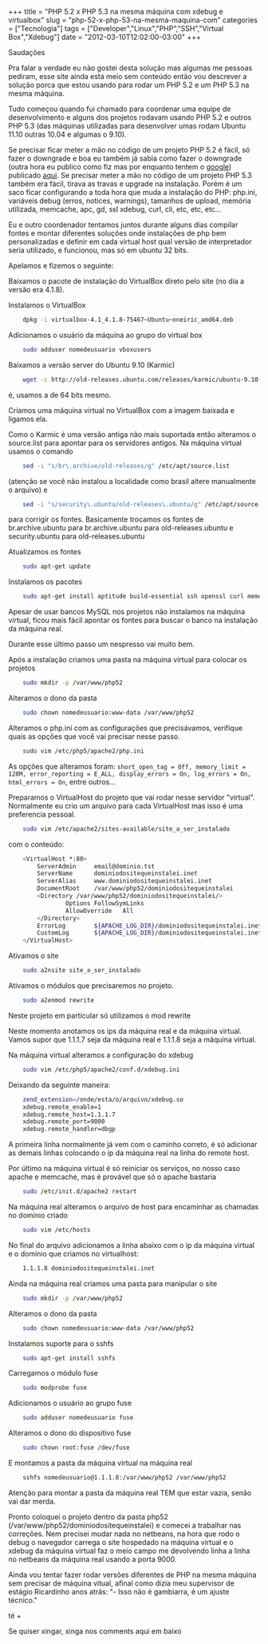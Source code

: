 +++
title = "PHP 5.2 x PHP 5.3 na mesma máquina com xdebug e virtualbox"
slug = "php-52-x-php-53-na-mesma-maquina-com"
categories = ["Tecnologia"]
tags = ["Developer","Linux","PHP","SSH","Virtual Box","Xdebug"]
date = "2012-03-10T12:02:00-03:00"
+++

Saudações

Pra falar a verdade eu não gostei desta solução mas algumas me pessoas pediram,
esse site ainda está meio sem conteúdo então vou descrever a solução porca que
estou usando para rodar um PHP 5.2 e um PHP 5.3 na mesma máquina.

<!--continua-->

Tudo começou quando fui chamado para coordenar uma equipe de desenvolvimento e
alguns dos projetos rodavam usando PHP 5.2 e outros PHP 5.3 (das máquinas
utilizadas para desenvolver umas rodam Ubuntu 11.10 outras 10.04 e algumas o
9.10).

Se precisar ficar meter a mão no código de um projeto PHP 5.2 é fácil, só fazer
o downgrade e boa eu também já sabia como fazer o downgrade (outra hora eu
publico como fiz mas por enquanto tentem o [google](https://www.google.com.br/search?hl=pt-BR&q=downgrade+php5.2+ubuntu+karmic+source.list))
publicado [aqui](/2012/03/downgrade-simples-de-php-53-para-php-52). Se precisar
meter a mão no código de um projeto PHP 5.3 também era fácil, tirava as travas e
 upgrade na instalação. Porém é um saco ficar configurando a toda hora que muda
 a instalação do PHP: php.ini, variáveis debug (erros, notices, warnings),
 tamanhos de upload, memória utilizada, memcache, apc, gd, ssl xdebug, curl,
 cli, etc, etc, etc...

Eu e outro coordenador tentamos juntos durante alguns dias compilar fontes e
montar diferentes soluções onde instalações de php bem personalizadas e definir
em cada virtual host qual versão de interpretador seria utilizado, e funcionou,
mas só em ubuntu 32 bits.

Apelamos e fizemos o seguinte:

Baixamos o pacote  de instalação do VirtualBox direto pelo site
(no dia a versão era 4.1.8).

Instalamos o VirtualBox

~~~ bash
    dpkg -i virtualbox-4.1_4.1.8-75467~Ubuntu~oneiric_amd64.deb
~~~

Adicionamos o usuário da máquina ao grupo do virtual box

~~~ bash
    sudo adduser nomedeusuario vboxusers
~~~

Baixamos a versão server do Ubuntu 9.10 (Karmic)

~~~ bash
    wget -c http://old-releases.ubuntu.com/releases/karmic/ubuntu-9.10-server-amd64.iso
~~~

é, usamos a de 64 bits mesmo.

Criamos uma máquina virtual no VirtualBox com a imagem baixada e ligamos ela.

Como o Karmic é uma versão antiga não mais suportada então alteramos o
source.list para apontar para os servidores antigos. Na máquina virtual usamos
o comando

~~~ bash
    sed -i "s/br\.archive/old-releases/g" /etc/apt/source.list
~~~

(atenção se você não instalou a localidade como brasil altere manualmente o arquivo)
e

~~~ bash
    sed -i "s/security\.ubuntu/old-releases\.ubuntu/g" /etc/apt/source.list
~~~

para corrigir os fontes.
Basicamente trocamos os fontes de br.archive.ubuntu para br.archive.ubuntu
para old-releases.ubuntu e  security.ubuntu para old-releases.ubuntu

Atualizamos os fontes

~~~ bash
    sudo apt-get update
~~~

Instalamos os pacotes

~~~ bash
    sudo apt-get install aptitude build-essential ssh openssl curl memcached apache2 php5 php5-cli php5-mysql php5-memcache php5-memcached php-apc php5-xdebug php5-gd php5-curl php5-dev
~~~

Apesar de usar bancos MySQL nos projetos não instalamos na máquina virtual,
ficou mais fácil apontar os fontes para buscar o banco na instalação da
máquina real.

Durante esse último passo um nespresso vai muito bem.

Após a instalação criamos uma pasta na máquina virtual para colocar os projetos

~~~ bash
    sudo mkdir -p /var/www/php52
~~~

Alteramos o dono da pasta

~~~ bash
    sudo chown nomedeusuario:www-data /var/www/php52
~~~

Alteramos o php.ini com as configurações que precisávamos, verifique quais as
opções que você vai precisar nesse passo.

~~~ bash
    sudo vim /etc/php5/apache2/php.ini
~~~

As opções que alteramos foram: `short_open_tag = Off, memory_limit = 128M,
error_reporting = E_ALL, display_errors = On, log_errors = On,
html_errors = On`, entre outros...

Preparamos o VirtualHost do projeto que vai rodar nesse servidor "virtual".
Normalmente eu crio um arquivo para cada VirtualHost mas isso é uma preferencia
pessoal.

~~~ bash
    sudo vim /etc/apache2/sites-available/site_a_ser_instalado
~~~

com o conteúdo:

~~~ bash
    <VirtualHost *:80>
        ServerAdmin     email@dominio.tst
        ServerName      dominiodositequeinstalei.inet
        ServerAlias     www.dominiodositequeinstalei.inet
        DocumentRoot    /var/www/php52/dominiodositequeinstalei
        <Directory /var/www/php52/dominiodositequeinstalei/>
                Options FollowSymLinks
                AllowOverride   All
        </Directory>
        ErrorLog        ${APACHE_LOG_DIR}/dominiodositequeinstalei.inet.error.log
        CustomLog       ${APACHE_LOG_DIR}/dominiodositequeinstalei.inet.access.log combined
    </VirtualHost>
~~~

Ativamos o site
~~~ bash
    sudo a2nsite site_a_ser_instalado
~~~

Ativamos o módulos que precisaremos no projeto.

~~~ bash
    sudo a2enmod rewrite
~~~

Neste projeto em particular só utilizamos o mod rewrite

Neste momento anotamos os ips da máquina real e da máquina virtual.
Vamos supor que 1.1.1.7 seja da máquina real e 1.1.1.8 seja a máquina virtual.

Na máquina virtual alteramos a configuração do xdebug

~~~ bash
    sudo vim /etc/php5/apache2/conf.d/xdebug.ini
~~~

Deixando da seguinte maneira:

~~~ bash
    zend_extension=/onde/esta/o/arquivo/xdebug.so
    xdebug.remote_enable=1
    xdebug.remote_host=1.1.1.7
    xdebug.remote_port=9000
    xdebug.remote_handler=dbgp
~~~

A primeira linha normalmente já vem com o caminho correto, é só adicionar as
demais linhas colocando o ip da máquina real na linha do remote host.

Por último na máquina virtual é só reiniciar os serviços, no nosso caso apache
e memcache, mas é provável que só o apache bastaria

~~~ bash
    sudo /etc/init.d/apache2 restart
~~~

Na máquina real alteramos o arquivo de host para encaminhar as chamadas no
domínio criado
~~~ bash
    sudo vim /etc/hosts
~~~

No final do arquivo adicionamos a linha abaixo com o ip da máquina virtual e o
domínio que criamos no virtualhost:

~~~ bash
    1.1.1.8 dominiodositequeinstalei.inet
~~~

Ainda na máquina real criamos uma pasta para manipular o site

~~~ bash
    sudo mkdir -p /var/www/php52
~~~

Alteramos o dono da pasta

~~~ bash
    sudo chown nomedeusuario:www-data /var/www/php52
~~~

Instalamos suporte para o sshfs

~~~ bash
    sudo apt-get install sshfs
~~~

Carregamos o módulo fuse

~~~ bash
    sudo modprobe fuse
~~~

Adicionamos o usuário ao grupo fuse

~~~ bash
    sudo adduser nomedeusuario fuse
~~~

Alteramos o dono do dispositivo fuse

~~~ bash
    sudo chown root:fuse /dev/fuse
~~~

E montamos a pasta da máquina virtual na máquina real

~~~ bash
    sshfs nomedeusuario@1.1.1.8:/var/www/php52 /var/www/php52
~~~

Atenção para montar a pasta da máquina real TEM que estar vazia, senão vai dar
merda.

Pronto coloquei o projeto dentro da pasta php52
(/var/www/php52/dominiodositequeinstalei) e comecei a trabalhar nas correções.
Nem precisei mudar nada no netbeans, na hora que rodo o debug o navegador
carrega o site hospedado na máquina virtual e o xdebug da máquina virtual faz o
meio campo me devolvendo linha a linha no netbeans da máquina real usando a
porta 9000.

Ainda vou tentar fazer rodar versões diferentes de PHP na mesma máquina sem
precisar de máquina vitual, afinal como dizia meu supervisor de estágio
Ricardinho anos atrás: "- Isso não é gambiarra, é um ajuste técnico."

té +


Se quiser xingar, xinga nos comments aqui em baixo
